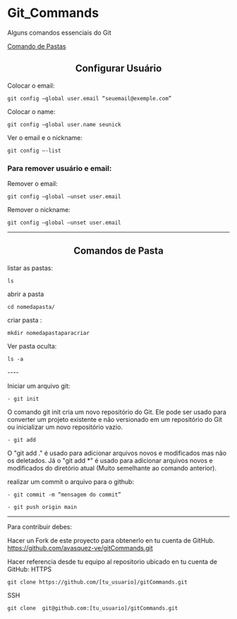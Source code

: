 # Git_Commands
Alguns comandos essenciais do Git

<a href="#ComandoPasta">Comando de Pastas</a>

<h2 align="center"> Configurar Usuário </h2>

Colocar o email:

~~~git
git config –global user.email “seuemail@exemple.com”
~~~

Colocar o name:

~~~git
git config –global user.name seunick
~~~

Ver o email e o nickname:

~~~git
git config –-list
~~~

### Para remover usuário e email:

Remover o email:

~~~git
git config –global –unset user.email
~~~

Remover o nickname:

~~~git
git config –global –unset user.email
~~~
          
----
<a name="ComandoPasta">
          
<h2 align="center"> Comandos de Pasta </h2>

listar as pastas:
~~~git       
ls
~~~

abrir a pasta    
~~~git       
cd nomedapasta/
~~~

criar pasta :
~~~git
mkdir nomedapastaparacriar
~~~

Ver pasta oculta:
~~~git
ls -a
~~~
</a>
---- 

Iniciar um arquivo git:
~~~git          
- git init
~~~

O comando git init cria um novo repositório do Git. Ele pode ser usado para converter um projeto existente e não versionado em um repositório do Git ou inicializar um novo repositório vazio.

~~~git
- git add
~~~

O "git add ." é usado para adicionar arquivos novos e modificados mas não os deletados. Já o "git add *" é usado para adicionar arquivos novos e modificados do diretório atual (Muito semelhante ao comando anterior).


realizar um commit o arquivo para o github:

~~~git
- git commit -m “mensagem do commit”
~~~

~~~git
- git push origin main
~~~

----
Para contribuir debes:

Hacer un Fork de este proyecto para obtenerlo en tu cuenta de GitHub. https://github.com/avasquez-ve/gitCommands.git

Hacer referencia desde tu equipo al repositorio ubicado en tu cuenta de GitHub: HTTPS
~~~git
git clone https://github.com/[tu_usuario]/gitCommands.git
~~~

SSH

~~~git
git clone  git@github.com:[tu_usuario]/gitCommands.git
~~~
